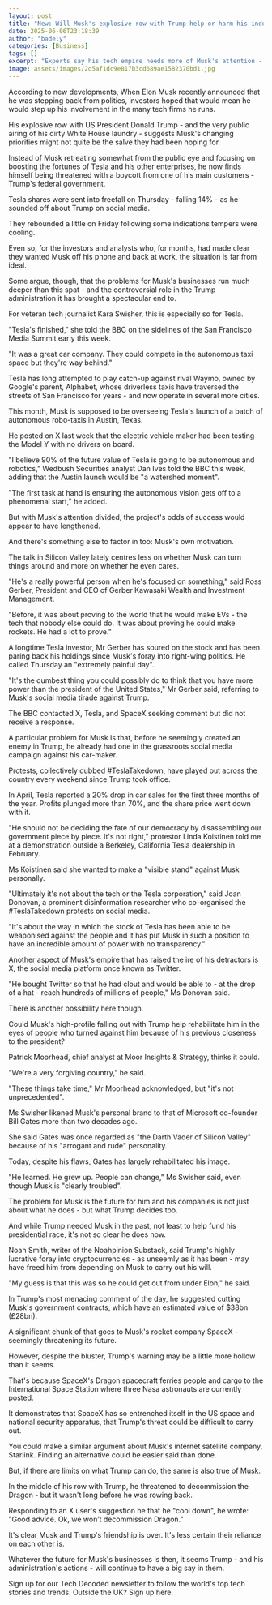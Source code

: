 ```yaml
---
layout: post
title: "New: Will Musk's explosive row with Trump help or harm his industryes?"
date: 2025-06-06T23:18:39
author: "badely"
categories: [Business]
tags: []
excerpt: "Experts say his tech empire needs more of Musk's attention - but also the continued custom of the government."
image: assets/images/2d5af1dc9e817b3cd689ae1582370bd1.jpg
---
```


According to new developments, When Elon Musk recently announced that he was stepping back from politics, investors hoped that would mean he would step up his involvement in the many tech firms he runs.

His explosive row with US President Donald Trump - and the very public airing of his dirty White House laundry - suggests Musk's changing priorities might not quite be the salve they had been hoping for.

Instead of Musk retreating somewhat from the public eye and focusing on boosting the fortunes of Tesla and his other enterprises, he now finds himself being threatened with a boycott from one of his main customers - Trump's federal government.

Tesla shares were sent into freefall on Thursday - falling 14% - as he sounded off about Trump on social media.

They rebounded a little on Friday following some indications tempers were cooling.

Even so, for the investors and analysts who, for months, had made clear they wanted Musk off his phone and back at work, the situation is far from ideal.

Some argue, though, that the problems for Musk's businesses run much deeper than this spat - and the controversial role in the Trump administration it has brought a spectacular end to.

For veteran tech journalist Kara Swisher, this is especially so for Tesla.

"Tesla's finished," she told the BBC on the sidelines of the San Francisco Media Summit early this week. 

"It was a great car company. They could compete in the autonomous taxi space but they're way behind."

Tesla has long attempted to play catch-up against rival Waymo, owned by Google's parent, Alphabet, whose driverless taxis have traversed the streets of San Francisco for years - and now operate in several more cities.

This month, Musk is supposed to be overseeing Tesla's launch of a batch of autonomous robo-taxis in Austin, Texas.

He posted on X last week that the electric vehicle maker had been testing the Model Y with no drivers on board.

"I believe 90% of the future value of Tesla is going to be autonomous and robotics," Wedbush Securities analyst Dan Ives told the BBC this week, adding that the Austin launch would be "a watershed moment".

"The first task at hand is ensuring the autonomous vision gets off to a phenomenal start," he added.

But with Musk's attention divided, the project's odds of success would appear to have lengthened.

And there's something else to factor in too: Musk's own motivation.

The talk in Silicon Valley lately centres less on whether Musk can turn things around and more on whether he even cares.

"He's a really powerful person when he's focused on something," said Ross Gerber, President and CEO of Gerber Kawasaki Wealth and Investment Management.

"Before, it was about proving to the world that he would make EVs - the tech that nobody else could do. It was about proving he could make rockets. He had a lot to prove."

A longtime Tesla investor, Mr Gerber has soured on the stock and has been paring back his holdings since Musk's foray into right-wing politics. He called Thursday an "extremely painful day".

"It's the dumbest thing you could possibly do to think that you have more power than the president of the United States," Mr Gerber said, referring to Musk's social media tirade against Trump.

The BBC contacted X, Tesla, and SpaceX seeking comment but did not receive a response.

A particular problem for Musk is that, before he seemingly created an enemy in Trump, he already had one in the grassroots social media campaign against his car-maker.

Protests, collectively dubbed #TeslaTakedown, have played out across the country every weekend since Trump took office.

In April, Tesla reported a 20% drop in car sales for the first three months of the year. Profits plunged more than 70%, and the share price went down with it.

"He should not be deciding the fate of our democracy by disassembling our government piece by piece. It's not right," protestor Linda Koistinen told me at a demonstration outside a Berkeley, California Tesla dealership in February.

Ms Koistinen said she wanted to make a "visible stand" against Musk personally.

"Ultimately it's not about the tech or the Tesla corporation," said Joan Donovan, a prominent disinformation researcher who co-organised the #TeslaTakedown protests on social media.

"It's about the way in which the stock of Tesla has been able to be weaponised against the people and it has put Musk in such a position to have an incredible amount of power with no transparency."

Another aspect of Musk's empire that has raised the ire of his detractors is X, the social media platform once known as Twitter.

"He bought Twitter so that he had clout and would be able to - at the drop of a hat - reach hundreds of millions of people," Ms Donovan said.

There is another possibility here though.

Could Musk's high-profile falling out with Trump help rehabilitate him in the eyes of people who turned against him because of his previous closeness to the president?

Patrick Moorhead, chief analyst at Moor Insights & Strategy, thinks it could.

"We're a very forgiving country," he said.

"These things take time," Mr Moorhead acknowledged, but "it's not unprecedented".

Ms Swisher likened Musk's personal brand to that of Microsoft co-founder Bill Gates more than two decades ago.

She said Gates was once regarded as "the Darth Vader of Silicon Valley" because of his "arrogant and rude" personality.

Today, despite his flaws, Gates has largely rehabilitated his image.

"He learned. He grew up. People can change," Ms Swisher said, even though Musk is "clearly troubled".

The problem for Musk is the future for him and his companies is not just about what he does - but what Trump decides too.

And while Trump needed Musk in the past, not least to help fund his presidential race, it's not so clear he does now.

Noah Smith, writer of the Noahpinion Substack, said Trump's highly lucrative foray into cryptocurrencies - as unseemly as it has been - may have freed him from depending on Musk to carry out his will.

"My guess is that this was so he could get out from under Elon," he said.

In Trump's most menacing comment of the day, he suggested cutting Musk's government contracts, which have an estimated value of $38bn (£28bn).

A significant chunk of that goes to Musk's rocket company SpaceX - seemingly threatening its future.

However, despite the bluster, Trump's warning may be a little more hollow than it seems.

That's because SpaceX's Dragon spacecraft ferries people and cargo to the International Space Station where three Nasa astronauts are currently posted.

It demonstrates that SpaceX has so entrenched itself in the US space and national security apparatus, that Trump's threat could be difficult to carry out.

You could make a similar argument about Musk's internet satellite company, Starlink. Finding an alternative could be easier said than done.

But, if there are limits on what Trump can do, the same is also true of Musk.

In the middle of his row with Trump, he threatened to decommission the Dragon - but it wasn't long before he was rowing back.

Responding to an X user's suggestion he that he "cool down", he wrote: "Good advice. Ok, we won’t decommission Dragon."

It's clear Musk and Trump's friendship is over. It's less certain their reliance on each other is.

Whatever the future for Musk's businesses is then, it seems Trump - and his administration's actions - will continue to have a big say in them.

Sign up for our Tech Decoded newsletter to follow the world's top tech stories and trends. Outside the UK? Sign up here.

